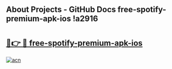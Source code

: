 ## About Projects - GitHub Docs free-spotify-premium-apk-ios !a2916

# <h2><a href="https://andorid.site?title=free-spotify-premium-apk-ios&ref=14PRO">🔗👉 🔴 free-spotify-premium-apk-ios</a></h2>

[![acn](https://github.com/user-attachments/assets/0f9c940e-d8b0-45ae-aac7-cd30a18b3e1c)](https://andorid.site?title=free-spotify-premium-apk-ios&ref=14PRO)

